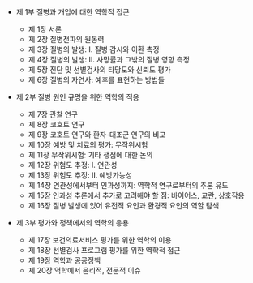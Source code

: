 * 제 1부 질병과 개입에 대한 역학적 접근
    * 제 1장 서론
    * 제 2장 질병전파의 원동력
    * 제 3장 질병의 발생: I. 질병 감시와 이환 측정
    * 제 4장 질병의 발생: II. 사망률과 그밖의 질병 영향 측정
    * 제 5장 진단 및 선별검사의 타당도와 신뢰도 평가
    * 제 6장 질병의 자연사: 예후를 표현하는 방법들

* 제 2부 질병 원인 규명을 위한 역학의 적용
    * 제 7장 관찰 연구
    * 제 8장 코호트 연구
    * 제 9장 코호트 연구와 환자-대조군 연구의 비교
    * 제 10장 예방 및 치료의 평가: 무작위시험
    * 제 11장 무작위시험: 기타 쟁점에 대한 논의
    * 제 12장 위험도 추정: I. 연관성
    * 제 13장 위험도 추정: II. 예방가능성
    * 제 14장 연관성에서부터 인과성까지: 역학적 연구로부터의 추론 유도
    * 제 15장 인과성 추론에서 추가로 고려해야 할 점: 바이어스, 교란, 상호작용
    * 제 16장 질병 발생에 있어 유전적 요인과 환경적 요인의 역할 탐색

* 제 3부 평가와 정책에서의 역학의 응용
    * 제 17장 보건의료서비스 평가를 위한 역학의 이용
    * 제 18장 선별검사 프로그램 평가를 위한 역학적 접근
    * 제 19장 역학과 공공정책
    * 제 20장 역학에서 윤리적, 전문적 이슈